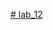 [# lab_12](https://docs.google.com/document/d/1jbblUPJQFIL8EXIQ3hVGeENJVLEJVt3XtRdrIjSZF6Y/edit?usp=sharing)
